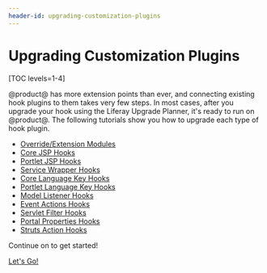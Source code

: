 ```yaml
---
header-id: upgrading-customization-plugins
---
```


# Upgrading Customization Plugins

[TOC levels=1-4]

@product@ has more extension points than ever, and connecting existing hook
plugins to them takes very few steps. In most cases, after you upgrade your hook
using the Liferay Upgrade Planner, it's ready to run on @product@. The following
tutorials show you how to upgrade each type of hook plugin.

- [Override/Extension Modules](/docs/7-2/tutorials/-/knowledge_base/t/upgrading-overrideextension-modules)
- [Core JSP Hooks](/docs/7-2/tutorials/-/knowledge_base/t/upgrading-core-jsp-hooks)
- [Portlet JSP Hooks](/docs/7-2/tutorials/-/knowledge_base/t/upgrading-portlet-jsp-hooks)
- [Service Wrapper Hooks](/docs/7-2/tutorials/-/knowledge_base/t/upgrading-service-wrapper-hooks)
- [Core Language Key Hooks](/docs/7-2/tutorials/-/knowledge_base/t/upgrading-core-language-key-hooks)
- [Portlet Language Key Hooks](/docs/7-2/tutorials/-/knowledge_base/t/upgrading-portlet-language-key-hooks)
- [Model Listener Hooks](/docs/7-2/tutorials/-/knowledge_base/t/upgrading-model-listener-hooks)
- [Event Actions Hooks](/docs/7-2/tutorials/-/knowledge_base/t/upgrading-event-action-hooks)
- [Servlet Filter Hooks](/docs/7-2/tutorials/-/knowledge_base/t/upgrading-servlet-filter-hooks)
- [Portal Properties Hooks](/docs/7-2/tutorials/-/knowledge_base/t/upgrading-portal-properties-hooks)
- [Struts Action Hooks](/docs/7-2/tutorials/-/knowledge_base/t/upgrading-struts-action-hooks)

Continue on to get started!

<a class="go-link btn btn-primary" href="/docs/7-2/tutorials/-/knowledge_base/t/upgrading-customization-modules">Let's Go!<span class="icon-circle-arrow-right"></span></a>
